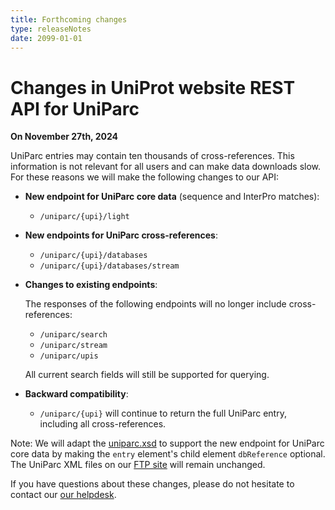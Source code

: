 ```yaml
---
title: Forthcoming changes
type: releaseNotes
date: 2099-01-01
---
```


# Changes in UniProt website REST API for UniParc

**On November 27th, 2024**

UniParc entries may contain ten thousands of cross-references. This information is not relevant for all users and can make data downloads slow. For these reasons we will make the following changes to our API:

- **New endpoint for UniParc core data** (sequence and InterPro matches):
  
  - `/uniparc/{upi}/light`  

- **New endpoints for UniParc cross-references**:
  
  - `/uniparc/{upi}/databases`
  - `/uniparc/{upi}/databases/stream`

- **Changes to existing endpoints**:
  
  The responses of the following endpoints will no longer include cross-references:
  
  - `/uniparc/search`
  - `/uniparc/stream`
  - `/uniparc/upis`
  
  All current search fields will still be supported for querying.

- **Backward compatibility**:
  
  - `/uniparc/{upi}` will continue to return the full UniParc entry, including all cross-references.

Note: We will adapt the [uniparc.xsd](https://ftp.uniprot.org/pub/databases/uniprot/current_release/uniparc/uniparc.xsd) to support the new endpoint for UniParc core data by making the `entry` element's child element `dbReference` optional. The UniParc XML files on our [FTP site](https://ftp.uniprot.org/pub/databases/uniprot/current_release/uniparc/xml/all/) will remain unchanged.

If you have questions about these changes, please do not hesitate to contact our [our helpdesk](https://www.uniprot.org/contact).

